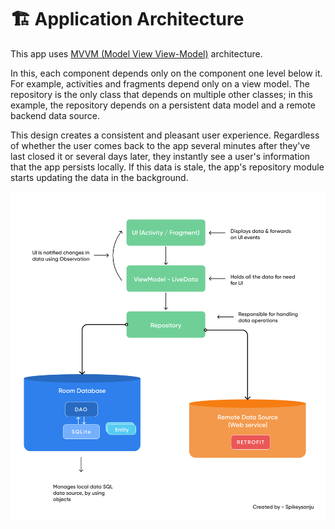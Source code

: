 # 🏗️ Application Architecture

This app uses [MVVM (Model View View-Model)](https://developer.android.com/jetpack/docs/guide#recommended-app-arch) architecture.

In this, each component depends only on the component one level below it. For example, activities and fragments depend only on a view model. The repository is the only class that depends on multiple other classes; in this example, the repository depends on a persistent data model and a remote backend data source.

This design creates a consistent and pleasant user experience. Regardless of whether the user comes back to the app several minutes after they've last closed it or several days later, they instantly see a user's information that the app persists locally. If this data is stale, the app's repository module starts updating the data in the background.

![MVVM Architecture](https://github.com/PatilShreyas/NotyKT/blob/master/noty-android/art/mvvm-arch.jpg?raw=true)
